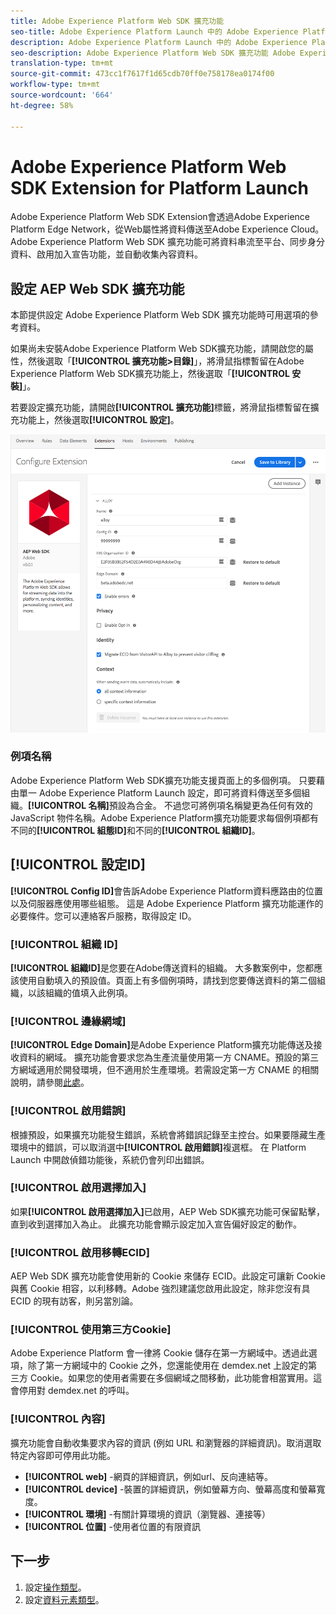 ```yaml
---
title: Adobe Experience Platform Web SDK 擴充功能
seo-title: Adobe Experience Platform Launch 中的 Adobe Experience Platform Web SDK 擴充功能
description: Adobe Experience Platform Launch 中的 Adobe Experience Platform Web SDK 擴充功能
seo-description: Adobe Experience Platform Web SDK 擴充功能 Adobe Experience Platform Launch
translation-type: tm+mt
source-git-commit: 473cc1f7617f1d65cdb70ff0e758178ea0174f00
workflow-type: tm+mt
source-wordcount: '664'
ht-degree: 58%

---
```



# Adobe Experience Platform Web SDK Extension for Platform Launch

Adobe Experience Platform Web SDK Extension會透過Adobe Experience Platform Edge Network，從Web屬性將資料傳送至Adobe Experience Cloud。 Adobe Experience Platform Web SDK 擴充功能可將資料串流至平台、同步身分資料、啟用加入宣告功能，並自動收集內容資料。

## 設定 AEP Web SDK 擴充功能

本節提供設定 Adobe Experience Platform Web SDK 擴充功能時可用選項的參考資料。

如果尚未安裝Adobe Experience Platform Web SDK擴充功能，請開啟您的屬性，然後選取「**[!UICONTROL 擴充功能>目錄]**」，將滑鼠指標暫留在Adobe Experience Platform Web SDK擴充功能上，然後選取「**[!UICONTROL 安裝]**」。

若要設定擴充功能，請開啟&#x200B;**[!UICONTROL 擴充功能]**&#x200B;標籤，將滑鼠指標暫留在擴充功能上，然後選取&#x200B;**[!UICONTROL 設定]**。

![](./assets/ext-aep-config.png)

### 例項名稱

Adobe Experience Platform Web SDK擴充功能支援頁面上的多個例項。 只要藉由單一 Adobe Experience Platform Launch 設定，即可將資料傳送至多個組織。**[!UICONTROL 名稱]**&#x200B;預設為合金。 不過您可將例項名稱變更為任何有效的 JavaScript 物件名稱。Adobe Experience Platform擴充功能要求每個例項都有不同的&#x200B;**[!UICONTROL 組態ID]**&#x200B;和不同的&#x200B;**[!UICONTROL 組織ID]**。

## **[!UICONTROL 設定ID]**

**[!UICONTROL Config ID]**&#x200B;會告訴Adobe Experience Platform資料應路由的位置以及伺服器應使用哪些組態。 這是 Adobe Experience Platform 擴充功能運作的必要條件。您可以連絡客戶服務，取得設定 ID。


### **[!UICONTROL 組織 ID]**

**[!UICONTROL 組織ID]**&#x200B;是您要在Adobe傳送資料的組織。 大多數案例中，您都應該使用自動填入的預設值。頁面上有多個例項時，請找到您要傳送資料的第二個組織，以該組織的值填入此例項。

### **[!UICONTROL 邊緣網域]**

**[!UICONTROL Edge Domain]**&#x200B;是Adobe Experience Platform擴充功能傳送及接收資料的網域。 擴充功能會要求您為生產流量使用第一方 CNAME。預設的第三方網域適用於開發環境，但不適用於生產環境。若需設定第一方 CNAME 的相關說明，請參閱[此處](https://docs.adobe.com/content/help/zh-Hant/core-services/interface/ec-cookies/cookies-first-party.html)。

### **[!UICONTROL 啟用錯誤]**

根據預設，如果擴充功能發生錯誤，系統會將錯誤記錄至主控台。如果要隱藏生產環境中的錯誤，可以取消選中&#x200B;**[!UICONTROL 啟用錯誤]**&#x200B;複選框。 在 Platform Launch 中開啟偵錯功能後，系統仍會列印出錯誤。

### **[!UICONTROL 啟用選擇加入]**

如果&#x200B;**[!UICONTROL 啟用選擇加入]**&#x200B;已啟用，AEP Web SDK擴充功能可保留點擊，直到收到選擇加入為止。 此擴充功能會顯示設定加入宣告偏好設定的動作。

### **[!UICONTROL 啟用移轉ECID]**

AEP Web SDK 擴充功能會使用新的 Cookie 來儲存 ECID。此設定可讓新 Cookie 與舊 Cookie 相容，以利移轉。Adobe 強烈建議您啟用此設定，除非您沒有具 ECID 的現有訪客，則另當別論。

### **[!UICONTROL 使用第三方Cookie]**

Adobe Experience Platform 會一律將 Cookie 儲存在第一方網域中。透過此選項，除了第一方網域中的 Cookie 之外，您還能使用在 demdex.net 上設定的第三方 Cookie。如果您的使用者需要在多個網域之間移動，此功能會相當實用。這會停用對 demdex.net 的呼叫。

### **[!UICONTROL 內容]**

擴充功能會自動收集要求內容的資訊 (例如 URL 和瀏覽器的詳細資訊)。取消選取特定內容即可停用此功能。

- **[!UICONTROL web]** -網頁的詳細資訊，例如url、反向連結等。
- **[!UICONTROL device]** -裝置的詳細資訊，例如螢幕方向、螢幕高度和螢幕寬度。
- **[!UICONTROL 環境]** -有關計算環境的資訊（瀏覽器、連接等）
- **[!UICONTROL 位置]** -使用者位置的有限資訊

## 下一步

1. 設定[操作類型](action-types.md)。
2. 設定[資料元素類型](data-element-types.md)。
